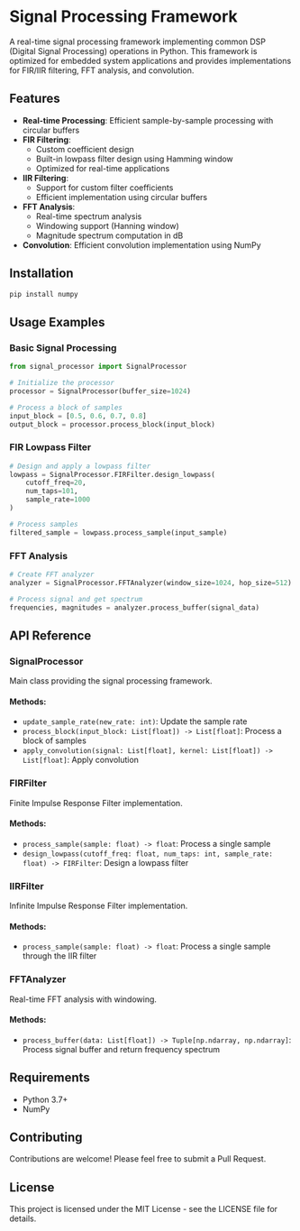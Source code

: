 # Signal Processing Framework

A real-time signal processing framework implementing common DSP (Digital Signal Processing) operations in Python. This framework is optimized for embedded system applications and provides implementations for FIR/IIR filtering, FFT analysis, and convolution.


## Features

- **Real-time Processing**: Efficient sample-by-sample processing with circular buffers
- **FIR Filtering**: 
  - Custom coefficient design
  - Built-in lowpass filter design using Hamming window
  - Optimized for real-time applications
- **IIR Filtering**:
  - Support for custom filter coefficients
  - Efficient implementation using circular buffers
- **FFT Analysis**:
  - Real-time spectrum analysis
  - Windowing support (Hanning window)
  - Magnitude spectrum computation in dB
- **Convolution**: Efficient convolution implementation using NumPy

## Installation

```bash
pip install numpy
```

## Usage Examples

### Basic Signal Processing

```python
from signal_processor import SignalProcessor

# Initialize the processor
processor = SignalProcessor(buffer_size=1024)

# Process a block of samples
input_block = [0.5, 0.6, 0.7, 0.8]
output_block = processor.process_block(input_block)
```

### FIR Lowpass Filter

```python
# Design and apply a lowpass filter
lowpass = SignalProcessor.FIRFilter.design_lowpass(
    cutoff_freq=20,
    num_taps=101,
    sample_rate=1000
)

# Process samples
filtered_sample = lowpass.process_sample(input_sample)
```

### FFT Analysis

```python
# Create FFT analyzer
analyzer = SignalProcessor.FFTAnalyzer(window_size=1024, hop_size=512)

# Process signal and get spectrum
frequencies, magnitudes = analyzer.process_buffer(signal_data)
```

## API Reference

### SignalProcessor

Main class providing the signal processing framework.

#### Methods:
- `update_sample_rate(new_rate: int)`: Update the sample rate
- `process_block(input_block: List[float]) -> List[float]`: Process a block of samples
- `apply_convolution(signal: List[float], kernel: List[float]) -> List[float]`: Apply convolution

### FIRFilter

Finite Impulse Response Filter implementation.

#### Methods:
- `process_sample(sample: float) -> float`: Process a single sample
- `design_lowpass(cutoff_freq: float, num_taps: int, sample_rate: float) -> FIRFilter`: Design a lowpass filter

### IIRFilter

Infinite Impulse Response Filter implementation.

#### Methods:
- `process_sample(sample: float) -> float`: Process a single sample through the IIR filter

### FFTAnalyzer

Real-time FFT analysis with windowing.

#### Methods:
- `process_buffer(data: List[float]) -> Tuple[np.ndarray, np.ndarray]`: Process signal buffer and return frequency spectrum

## Requirements

- Python 3.7+
- NumPy

## Contributing

Contributions are welcome! Please feel free to submit a Pull Request.

## License

This project is licensed under the MIT License - see the LICENSE file for details.